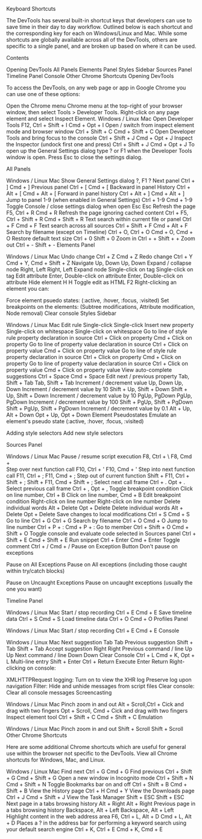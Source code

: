 Keyboard Shortcuts

The DevTools has several built-in shortcut keys that developers can use to save time in their day to day workflow. Outlined below is each shortcut and the corresponding key for each on Windows/Linux and Mac. While some shortcuts are globally available across all of the DevTools, others are specific to a single panel, and are broken up based on where it can be used.

Contents

Opening DevTools
All Panels
Elements Panel
Styles Sidebar
Sources Panel
Timeline Panel
Console
Other Chrome Shortcuts
Opening DevTools

To access the DevTools, on any web page or app in Google Chrome you can use one of these options:

Open the Chrome menu  Chrome menu at the top-right of your browser window, then select Tools > Developer Tools.
Right-click on any page element and select Inspect Element.
Windows / Linux  Mac
Open Developer Tools    F12, Ctrl + Shift + I   Cmd + Opt + I
Open / switch from inspect element mode and browser window  Ctrl + Shift + C    Cmd + Shift + C
Open Developer Tools and bring focus to the console Ctrl + Shift + J    Cmd + Opt + J
Inspect the Inspector (undock first one and press)  Ctrl + Shift + J    Cmd + Opt + J
To open up the General Settings dialog type ? or F1 when the Developer Tools window is open. Press Esc to close the settings dialog.

All Panels

Windows / Linux  Mac
Show General Settings dialog    ?, F1   ?
Next panel  Ctrl + ]    Cmd + ]
Previous panel  Ctrl + [    Cmd + [
Backward in panel History   Ctrl + Alt + [  Cmd + Alt + [
Forward in panel history    Ctrl + Alt + ]  Cmd + Alt + ]
Jump to panel 1-9 (when enabled in General Settings)    Ctrl + 1-9  Cmd + 1-9
Toggle Console / close settings dialog when open    Esc Esc
Refresh the page    F5, Ctrl + R    Cmd + R
Refresh the page ignoring cached content    Ctrl + F5, Ctrl + Shift + R Cmd + Shift + R
Text search within current file or panel    Ctrl + F    Cmd + F
Text search across all sources  Ctrl + Shift + F    Cmd + Alt + F
Search by filename (except on Timeline) Ctrl + O, Ctrl + O  Cmd + O, Cmd + O
Restore default text size   Ctrl + 0    Shift + 0
Zoom in Ctrl + +    Shift + +
Zoom out    Ctrl + -    Shift + -
Elements Panel

Windows / Linux  Mac
Undo change Ctrl + Z    Cmd + Z
Redo change Ctrl + Y    Cmd + Y, Cmd + Shift + Z
Navigate    Up, Down    Up, Down
Expand / collapse node  Right, Left Right, Left
Expand node Single-click on tag Single-click on tag
Edit attribute  Enter, Double-click on attribute    Enter, Double-click on attribute
Hide element    H   H
Toggle edit as HTML F2
Right-clicking an element you can:

Force element psuedo states: (:active, :hover, :focus, :visited)
Set breakpoints on the elements: (Subtree modifications, Attribute modification, Node removal)
Clear console
Styles Sidebar

Windows / Linux  Mac
Edit rule   Single-click    Single-click
Insert new property Single-click on whitespace  Single-click on whitespace
Go to line of style rule property declaration in source Ctrl + Click on property    Cmd + Click on property
Go to line of property value declaration in source  Ctrl + Click on property value  Cmd + Click on property value
Go to line of style rule property declaration in source Ctrl + Click on property    Cmd + Click on property
Go to line of property value declaration in source  Ctrl + Click on property value  Cmd + Click on property value
View auto-complete suggestions  Ctrl + Space    Cmd + Space
Edit next / previous property   Tab, Shift + Tab    Tab, Shift + Tab
Increment / decrement value Up, Down    Up, Down
Increment / decrement value by 10   Shift + Up, Shift + Down    Shift + Up, Shift + Down
Increment / decrement value by 10   PgUp, PgDown    PgUp, PgDown
Increment / decrement value by 100  Shift + PgUp, Shift + PgDown    Shift + PgUp, Shift + PgDown
Increment / decrement value by 0.1  Alt + Up, Alt + Down    Opt + Up, Opt + Down
Element Pseudostates Emulate an element's pseudo state (:active, :hover, :focus, :visited)

Adding style selectors Add new style selectors

Sources Panel

Windows / Linux  Mac
Pause / resume script execution F8, Ctrl + \    F8, Cmd + \
Step over next function call    F10, Ctrl + '   F10, Cmd + '
Step into next function call    F11, Ctrl + ;   F11, Cmd + ;
Step out of current function    Shift + F11, Ctrl + Shift + ;   Shift + F11, Cmd + Shift + ;
Select next call frame  Ctrl + .    Opt + .
Select previous call frame  Ctrl + ,    Opt + ,
Toggle breakpoint condition Click on line number, Ctrl + B  Click on line number, Cmd + B
Edit breakpoint condition   Right-click on line number  Right-click on line number
Delete individual words Alt + Delete    Opt + Delete
Delete individual words Alt + Delete    Opt + Delete
Save changes to local modifications Ctrl + S    Cmd + S
Go to line  Ctrl + G    Ctrl + G
Search by filename  Ctrl + O    Cmd + O
Jump to line number Ctrl + P + :<number>    Cmd + P + :<number>
Go to member    Ctrl + Shift + O    Cmd + Shift + O
Toggle console and evaluate code selected in Sources panel  Ctrl + Shift + E    Cmd + Shift + E
Run snippet Ctrl + Enter    Cmd + Enter
Toggle comment  Ctrl + /    Cmd + /
Pause on Exception Button Don't pause on exceptions

Pause on All Exceptions Pause on All exceptions (including those caught within try/catch blocks)

Pause on Uncaught Exceptions Pause on uncaught exceptions (usually the one you want)

Timeline Panel

Windows / Linux  Mac
Start / stop recording  Ctrl + E    Cmd + E
Save timeline data  Ctrl + S    Cmd + S
Load timeline data  Ctrl + O    Cmd + O
Profiles Panel

Windows / Linux  Mac
Start / stop recording  Ctrl + E    Cmd + E
Console

Windows / Linux  Mac
Next suggestion Tab Tab
Previous suggestion Shift + Tab Shift + Tab
Accept suggestion   Right   Right
Previous command / line Up  Up
Next command / line Down    Down
Clear Console   Ctrl + L    Cmd + K, Opt + L
Multi-line entry    Shift + Enter   Ctrl + Return
Execute Enter   Return
Right-clicking on console:

XMLHTTPRequest logging: Turn on to view the XHR log
Preserve log upon navigation
Filter: Hide and unhide messages from script files
Clear console: Clear all console messages
Screencasting

Windows / Linux  Mac
Pinch zoom in and out   Alt + Scroll,Ctrl + Cick and drag with two fingers  Opt + Scroll, Cmd + Cick and drag with two fingers
Inspect element tool    Ctrl + Shift + C    Cmd + Shift + C
Emulation

Windows / Linux  Mac
Pinch zoom in and out   Shift + Scroll  Shift + Scroll
Other Chrome Shortcuts

Here are some additional Chrome shortcuts which are useful for general use within the browser not specific to the DevTools. View all Chrome shortcuts for Windows, Mac, and Linux.

Windows / Linux  Mac
Find next   Ctrl + G    Cmd + G
Find previous   Ctrl + Shift + G    Cmd + Shift + G
Open a new window in Incognito mode Ctrl + Shift + N    Cmd + Shift + N
Toggle Bookmarks bar on and off Ctrl + Shift + B    Cmd + Shift + B
View the History page   Ctrl + H    Cmd + Y
View the Downloads page Ctrl + J    Cmd + Shift + J
View the Task Manager   Shift + ESC Shift + ESC
Next page in a tabs browsing history    Alt + Right Alt + Right
Previous page in a tabs browsing history    Backspace, Alt + Left   Backspace, Alt + Left
Highlight content in the web address area   F6, Ctrl + L, Alt + D   Cmd + L, Alt + D
Places a ? in the address bar for performing a keyword
search using your default search engine Ctrl + K, Ctrl + E  Cmd + K, Cmd + E
